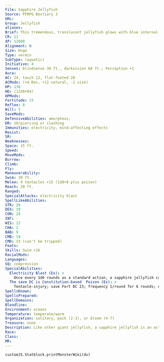 ```yaml
---
File: Sapphire Jellyfish
Source: PFRPG Bestiary 3
URL: 
Group: Jellyfish
aliases: 
Brief: This tremendous, translucent jellyfish glows with blue internal light, and the water around its bell vibrates with an electrical charge.
CR: 11
XP: 12800
Alignment: N
Size: Huge
Type: vermin
SubType: (aquatic)
Initiative: 4
Senses: blindsense 30 ft., darkvision 60 ft.; Perception +1
Aura: 
AC: 24, touch 12, flat-footed 20
ACMods: (+4 Dex, +12 natural, -2 size)
HP: 138
HD: (12d8+84)
HPMods: 
Fortitude: 15
Reflex: 8
Will: 5
SaveMods: 
DefensiveAbilities: amorphous,
DR: 10/piercing or slashing
Immunities: electricity, mind-affecting effects
Resist: 
SR: 
Weaknesses: 
Space: 15 ft.
Speed: 
MoveMods: 
Burrow: 
Climb: 
Fly: 
Maneuverability: 
Swim: 30 ft.
Melee: 4 tentacles +15 (1d8+8 plus poison)
Reach: 20 ft.
Ranged: 
SpecialAttacks: electricity blast
SpellLikeAbilities: 
STR: 26
DEX: 19
CON: 24
INT: -
WIS: 12
CHA: 1
BAB: 9
CMB: 19
CMD: 33 (can't be tripped)
Feats: 
Skills: Swim +16
RacialMods: 
Languages: 
SQ: compression
SpecialAbilities:
  Electricity Blast (Ex): >
    Once every 1d6 rounds as a standard action, a sapphire jellyfish can discharge a 20-foot-radius blast of electricity, dealing 8d6 points of electricity damage (DC 23 Reflex half). Any creature that takes damage from this electricity must also make a DC 23 Fortitude save or be staggered for 1d4 rounds.
  The save DC is Constitution-based  Poison (Ex): >
    Tentacle-injury; save Fort DC 23; frequency 1/round for 6 rounds; effect 1d4 Dex and 1d4 Con; cure 2 consecutive saves. The save DC is Constitution-based.
SpellsKnown: 
SpellsPrepared: 
SpellDomains: 
Bloodline: 
Environment: oceans
Temperature: temperate/warm
Organization: solitary, pack (2-3), or bloom (4-7)
Treasure: none
Description: Like other giant jellyfish, a sapphire jellyfish is an active hunter. It stores powerful electrical charges in its domelike bell, which is 16 feet in diameter. Its sensory tentacles can trail for twice that length, but the dangerous toxic tentacles are positioned within about 20 feet of the creature's bell.
Race: 
Class: 
MR: 
---
```

```dataviewjs
customJS.Statblock.printMonsterWiki(dv)
```
